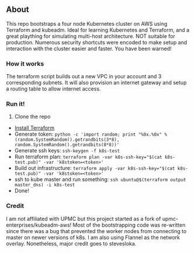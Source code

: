 ## About

This repo bootstraps a four node Kubernetes cluster on AWS using Terraform and kubeadm. Ideal for learning Kubernetes and Terraform, and a great plaything for simulating multi-host architecture. NOT suitable for production. Numerous security shortcuts were encoded to make setup and interaction with the cluster easier and faster. You have been warned!

### How it works

The terraform script builds out a new VPC in your account and 3 corresponding subnets. It will also provision an internet gateway and setup a routing table to allow internet access.

### Run it!

1. Clone the repo
- [Install Terraform](https://www.terraform.io/intro/getting-started/install.html)
- Generate token: `python -c 'import random; print "%0x.%0x" % (random.SystemRandom().getrandbits(3*8), random.SystemRandom().getrandbits(8*8))'`
- Generate ssh keys: `ssh-keygen -f k8s-test`
- Run terraform plan: `terraform plan -var k8s-ssh-key="$(cat k8s-test.pub)" -var 'k8stoken=<token>'`
- Build out infrastructure: `terraform apply -var k8s-ssh-key="$(cat k8s-test.pub)" -var 'k8stoken=<token>'`
- ssh to kube master and run something: `ssh ubuntu@$(terraform output master_dns) -i k8s-test`
- Done!

### Credit

I am not affiliated with UPMC but this project started as a fork of upmc-enterprises/kubeadm-aws! Most of the bootstrapping code was re-written since there was a bug that prevented the worker nodes from connecting to master on newer versions of k8s. I am also using Flannel as the network overlay. Nonetheless, major credit goes to stevesloka.